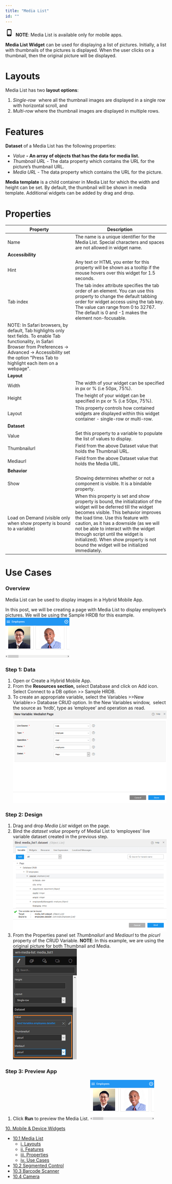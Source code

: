 ```yaml
---
title: "Media List"
id: ""
---
```


![](/learn/assets/phone.png)  **NOTE**: Media List is available only for mobile apps.

**Media List Widget** can be used for displaying a list of pictures. Initially, a list with thumbnails of the pictures is displayed. When the user clicks on a thumbnail, then the original picture will be displayed.

# Layouts

Media List has two **layout options**:

1. _Single-row_  where all the thumbnail images are displayed in a single row with horizontal scroll, and
2. _Multi-row_ where the thumbnail images are displayed in multiple rows.

# Features

**Dataset** of a Media List has the following properties:

- _Value_ **- An array of objects that has the data for media list.**
- _Thumbnail URL_ - The data property which contains the URL for the picture’s thumbnail URL.
- _Media URL_ - The data property which contains the URL for the picture.

**Media template** is a child container in Media List for which the width and height can be set. By default, the thumbnail will be shown in media template. Additional widgets can be added by drag and drop.

# Properties

| **Property** | **Description** |
| --- | --- |
| Name | The name is a unique identifier for the Media List. Special characters and spaces are not allowed in widget name. |
| **Accessibility** |
| Hint | Any text or HTML you enter for this property will be shown as a tooltip if the mouse hovers over this widget for 1.5 seconds. |
| Tab index | The tab index attribute specifies the tab order of an element. You can use this property to change the default tabbing order for widget access using the tab key. The value can range from 0 to 32767. The default is 0 and -1 makes the element non-focusable.
NOTE: In Safari browsers, by default, Tab highlights only text fields. To enable Tab functionality, in Safari Browser from Preferences -> Advanced -> Accessibility set the option "Press Tab to highlight each item on a webpage". |
| **Layout** |
| Width | The width of your widget can be specified in px or % (i.e 50px, 75%). |
| Height | The height of your widget can be specified in px or % (i.e 50px, 75%). |
| Layout | This property controls how contained widgets are displayed within this widget container - single-row or multi-row. |
| **Dataset** |
| Value | Set this property to a variable to populate the list of values to display. |
| Thumbnailurl | Field from the above Dataset value that holds the Thumbnail URL. |
| Mediaurl | Field from the above Dataset value that holds the Media URL. |
| **Behavior** |
| Show | Showing determines whether or not a component is visible. It is a bindable property. |
| Load on Demand (visible only when show property is bound to a variable) | When this property is set and show property is bound, the initialization of the widget will be deferred till the widget becomes visible. This behavior improves the load time. Use this feature with caution, as it has a downside (as we will not be able to interact with the widget through script until the widget is initialized). When show property is not bound the widget will be initialized immediately. |

# Use Cases

### Overview

Media List can be used to display images in a Hybrid Mobile App.

In this post, we will be creating a page with Media List to display employee’s pictures. We will be using the Sample HRDB for this example. [![](/learn/assets/medialist_run.png)](/learn/assets/medialist_run.png)

### Step 1: Data

1. Open or Create a Hybrid Mobile App.
2. From the **Resources section,** select Database and click on Add icon. Select Connect to a DB option >> Sample HRDB.
3. To create an appropriate variable, select the Variables >>New Variable>> Database CRUD option. In the New Variables window,  select the source as ‘hrdb’, type as ‘employee’ and operation as read. [![](/learn/assets/medialist_lv.png)](/learn/assets/medialist_lv.png)

### Step 2: Design

1. Drag and drop _Media List_ widget on the page.
2. Bind the _dataset value_ property of Medial List to ‘employees’ live variable dataset created in the previous step. [![](/learn/assets/medialist_bind.png)](/learn/assets/medialist_bind.png)
3. From the Properties panel set _Thumbnailurl_ and _Mediaurl_ to the _picurl_ property of the CRUD Variable. **NOTE**: In this example, we are using the original picture for both Thumbnail and Media. [![](/learn/assets/medialist_props.png)](/learn/assets/medialist_props.png)

### Step 3: Preview App

1. Click **Run** to preview the Media List. [![](/learn/assets/medialist_run.png)](/learn/assets/medialist_run.png)

[10. Mobile & Device Widgets](/learn/app-development/widgets/widget-library/#mobile)

- [10.1 Media List](/learn/app-development/widgets/mobile-widgets/media-list/)
    - [i. Layouts](#layouts)
    - [ii. Features](#features)
    - [iii. Properties](#properties)
    - [iv. Use Cases](#use-cases)
- [10.2 Segmented Control](/learn/app-development/widgets/mobile-widgets/segmented-control/)
- [10.3 Barcode Scanner](/learn/app-development/widgets/mobile-widgets/barcode-scanner/)
- [10.4 Camera](/learn/app-development/widgets/mobile-widgets/camera/)
